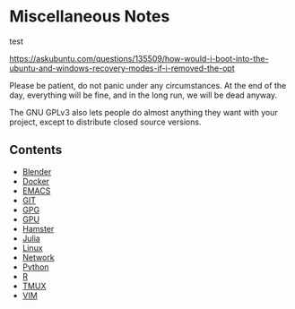 # Miscellaneous Notes

test


https://askubuntu.com/questions/135509/how-would-i-boot-into-the-ubuntu-and-windows-recovery-modes-if-i-removed-the-opt

Please be patient, do not panic under any circumstances. 
At the end of the day, everything will be fine, and in the long run, we will be dead anyway.

The GNU GPLv3 also lets people do almost anything they want with your project, except to distribute closed source versions.

## Contents 

- [Blender](blender.md)   
- [Docker](docker.md)   
- [EMACS](emacs.md)   
- [GIT](git.md)
- [GPG](gpg.md)
- [GPU](gpu.md)
- [Hamster](hamster.md)
- [Julia](julia.md)
- [Linux](linux.md)   
- [Network](network.md)   
- [Python](python.md)
- [R](r.md)
- [TMUX](tmux.md)
- [VIM](vim.md)  


